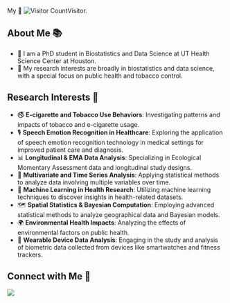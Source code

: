 

My :eyes: ![Visitor Count](https://profile-counter.glitch.me/puyangzhao/count.svg)Visitor.

## About Me 📚
- 🌱 I am a PhD student in Biostatistics and Data Science at UT Health Science Center at Houston.
- 💬 My research interests are broadly in biostatistics and data science, with a special focus on public health and tobacco control.

## Research Interests 🎯
- 🚭 **E-cigarette and Tobacco Use Behaviors**: Investigating patterns and impacts of tobacco and e-cigarette usage.
- 🎙️ **Speech Emotion Recognition in Healthcare**: Exploring the application of speech emotion recognition technology in medical settings for improved patient care and diagnosis.
- 📊 **Longitudinal & EMA Data Analysis**: Specializing in Ecological Momentary Assessment data and longitudinal study designs.
- 🧮 **Multivariate and Time Series Analysis**: Applying statistical methods to analyze data involving multiple variables over time.
- 🤖 **Machine Learning in Health Research**: Utilizing machine learning techniques to discover insights in health-related datasets.
- 🗺️ **Spatial Statistics & Bayesian Computation**: Employing advanced statistical methods to analyze geographical data and Bayesian models.
- 🌍 **Environmental Health Impacts**: Analyzing the effects of environmental factors on public health.
- 🔬 **Wearable Device Data Analysis**: Engaging in the study and analysis of biometric data collected from devices like smartwatches and fitness trackers.

## Connect with Me 🤝
<div>
    <!-- Replace `your_linkedin_profile` with your actual LinkedIn URL -->
    <a href="[puyang-zhao-24343b191](https://www.linkedin.com/in/puyang-zhao-24343b191/)"><img src="https://img.shields.io/badge/LinkedIn-0077B5?style=for-the-badge&logo=linkedin&logoColor=white"/></a>
    <!-- Add more social links if needed -->
</div>
